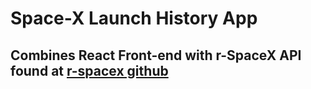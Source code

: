 # Space-X Launch History App
## Combines React Front-end with r-SpaceX API found at [r-spacex github](https://github.com/r-spacex/SpaceX-API)